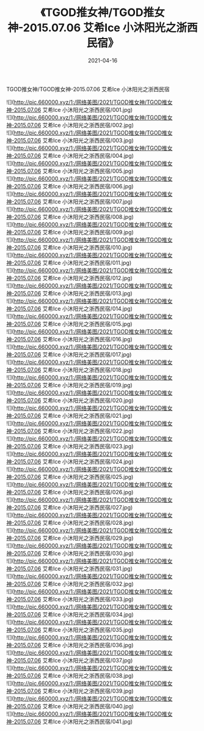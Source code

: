 ﻿---
layout: post
title:  《TGOD推女神/TGOD推女神-2015.07.06 艾希Ice 小沐阳光之浙西民宿》
date:   2021-04-16
img: http://pic.660000.xyz/1:/网络美图/2021/TGOD推女神/TGOD推女神-2015.07.06 艾希Ice 小沐阳光之浙西民宿/000.jpg
categories: [美女, 清纯, 唯美]
---

TGOD推女神/TGOD推女神-2015.07.06 艾希Ice 小沐阳光之浙西民宿

 ![](http://pic.660000.xyz/1:/网络美图/2021/TGOD推女神/TGOD推女神-2015.07.06 艾希Ice 小沐阳光之浙西民宿/001.jpg) <br>![](http://pic.660000.xyz/1:/网络美图/2021/TGOD推女神/TGOD推女神-2015.07.06 艾希Ice 小沐阳光之浙西民宿/002.jpg) <br>![](http://pic.660000.xyz/1:/网络美图/2021/TGOD推女神/TGOD推女神-2015.07.06 艾希Ice 小沐阳光之浙西民宿/003.jpg) <br>![](http://pic.660000.xyz/1:/网络美图/2021/TGOD推女神/TGOD推女神-2015.07.06 艾希Ice 小沐阳光之浙西民宿/004.jpg) <br>![](http://pic.660000.xyz/1:/网络美图/2021/TGOD推女神/TGOD推女神-2015.07.06 艾希Ice 小沐阳光之浙西民宿/005.jpg) <br>![](http://pic.660000.xyz/1:/网络美图/2021/TGOD推女神/TGOD推女神-2015.07.06 艾希Ice 小沐阳光之浙西民宿/006.jpg) <br>![](http://pic.660000.xyz/1:/网络美图/2021/TGOD推女神/TGOD推女神-2015.07.06 艾希Ice 小沐阳光之浙西民宿/007.jpg) <br>![](http://pic.660000.xyz/1:/网络美图/2021/TGOD推女神/TGOD推女神-2015.07.06 艾希Ice 小沐阳光之浙西民宿/008.jpg) <br>![](http://pic.660000.xyz/1:/网络美图/2021/TGOD推女神/TGOD推女神-2015.07.06 艾希Ice 小沐阳光之浙西民宿/009.jpg) <br>![](http://pic.660000.xyz/1:/网络美图/2021/TGOD推女神/TGOD推女神-2015.07.06 艾希Ice 小沐阳光之浙西民宿/010.jpg) <br>![](http://pic.660000.xyz/1:/网络美图/2021/TGOD推女神/TGOD推女神-2015.07.06 艾希Ice 小沐阳光之浙西民宿/011.jpg) <br>![](http://pic.660000.xyz/1:/网络美图/2021/TGOD推女神/TGOD推女神-2015.07.06 艾希Ice 小沐阳光之浙西民宿/012.jpg) <br>![](http://pic.660000.xyz/1:/网络美图/2021/TGOD推女神/TGOD推女神-2015.07.06 艾希Ice 小沐阳光之浙西民宿/013.jpg) <br>![](http://pic.660000.xyz/1:/网络美图/2021/TGOD推女神/TGOD推女神-2015.07.06 艾希Ice 小沐阳光之浙西民宿/014.jpg) <br>![](http://pic.660000.xyz/1:/网络美图/2021/TGOD推女神/TGOD推女神-2015.07.06 艾希Ice 小沐阳光之浙西民宿/015.jpg) <br>![](http://pic.660000.xyz/1:/网络美图/2021/TGOD推女神/TGOD推女神-2015.07.06 艾希Ice 小沐阳光之浙西民宿/016.jpg) <br>![](http://pic.660000.xyz/1:/网络美图/2021/TGOD推女神/TGOD推女神-2015.07.06 艾希Ice 小沐阳光之浙西民宿/017.jpg) <br>![](http://pic.660000.xyz/1:/网络美图/2021/TGOD推女神/TGOD推女神-2015.07.06 艾希Ice 小沐阳光之浙西民宿/018.jpg) <br>![](http://pic.660000.xyz/1:/网络美图/2021/TGOD推女神/TGOD推女神-2015.07.06 艾希Ice 小沐阳光之浙西民宿/019.jpg) <br>![](http://pic.660000.xyz/1:/网络美图/2021/TGOD推女神/TGOD推女神-2015.07.06 艾希Ice 小沐阳光之浙西民宿/020.jpg) <br>![](http://pic.660000.xyz/1:/网络美图/2021/TGOD推女神/TGOD推女神-2015.07.06 艾希Ice 小沐阳光之浙西民宿/021.jpg) <br>![](http://pic.660000.xyz/1:/网络美图/2021/TGOD推女神/TGOD推女神-2015.07.06 艾希Ice 小沐阳光之浙西民宿/022.jpg) <br>![](http://pic.660000.xyz/1:/网络美图/2021/TGOD推女神/TGOD推女神-2015.07.06 艾希Ice 小沐阳光之浙西民宿/023.jpg) <br>![](http://pic.660000.xyz/1:/网络美图/2021/TGOD推女神/TGOD推女神-2015.07.06 艾希Ice 小沐阳光之浙西民宿/024.jpg) <br>![](http://pic.660000.xyz/1:/网络美图/2021/TGOD推女神/TGOD推女神-2015.07.06 艾希Ice 小沐阳光之浙西民宿/025.jpg) <br>![](http://pic.660000.xyz/1:/网络美图/2021/TGOD推女神/TGOD推女神-2015.07.06 艾希Ice 小沐阳光之浙西民宿/026.jpg) <br>![](http://pic.660000.xyz/1:/网络美图/2021/TGOD推女神/TGOD推女神-2015.07.06 艾希Ice 小沐阳光之浙西民宿/027.jpg) <br>![](http://pic.660000.xyz/1:/网络美图/2021/TGOD推女神/TGOD推女神-2015.07.06 艾希Ice 小沐阳光之浙西民宿/028.jpg) <br>![](http://pic.660000.xyz/1:/网络美图/2021/TGOD推女神/TGOD推女神-2015.07.06 艾希Ice 小沐阳光之浙西民宿/029.jpg) <br>![](http://pic.660000.xyz/1:/网络美图/2021/TGOD推女神/TGOD推女神-2015.07.06 艾希Ice 小沐阳光之浙西民宿/030.jpg) <br>![](http://pic.660000.xyz/1:/网络美图/2021/TGOD推女神/TGOD推女神-2015.07.06 艾希Ice 小沐阳光之浙西民宿/031.jpg) <br>![](http://pic.660000.xyz/1:/网络美图/2021/TGOD推女神/TGOD推女神-2015.07.06 艾希Ice 小沐阳光之浙西民宿/032.jpg) <br>![](http://pic.660000.xyz/1:/网络美图/2021/TGOD推女神/TGOD推女神-2015.07.06 艾希Ice 小沐阳光之浙西民宿/033.jpg) <br>![](http://pic.660000.xyz/1:/网络美图/2021/TGOD推女神/TGOD推女神-2015.07.06 艾希Ice 小沐阳光之浙西民宿/034.jpg) <br>![](http://pic.660000.xyz/1:/网络美图/2021/TGOD推女神/TGOD推女神-2015.07.06 艾希Ice 小沐阳光之浙西民宿/035.jpg) <br>![](http://pic.660000.xyz/1:/网络美图/2021/TGOD推女神/TGOD推女神-2015.07.06 艾希Ice 小沐阳光之浙西民宿/036.jpg) <br>![](http://pic.660000.xyz/1:/网络美图/2021/TGOD推女神/TGOD推女神-2015.07.06 艾希Ice 小沐阳光之浙西民宿/037.jpg) <br>![](http://pic.660000.xyz/1:/网络美图/2021/TGOD推女神/TGOD推女神-2015.07.06 艾希Ice 小沐阳光之浙西民宿/038.jpg) <br>![](http://pic.660000.xyz/1:/网络美图/2021/TGOD推女神/TGOD推女神-2015.07.06 艾希Ice 小沐阳光之浙西民宿/039.jpg) <br>![](http://pic.660000.xyz/1:/网络美图/2021/TGOD推女神/TGOD推女神-2015.07.06 艾希Ice 小沐阳光之浙西民宿/040.jpg) <br>![](http://pic.660000.xyz/1:/网络美图/2021/TGOD推女神/TGOD推女神-2015.07.06 艾希Ice 小沐阳光之浙西民宿/041.jpg) <br>